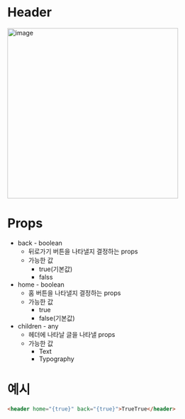 # Header

<img width="385" alt="image" src="https://github.com/softeerbootcamp-3rd/Team4-HansalChai/assets/100525337/164e3d8c-d242-4e1a-b1f3-a1d39cca04bb">

# Props

- back - boolean
  - 뒤로가기 버튼을 나타낼지 결정하는 props
  - 가능한 값
    - true(기본값)
    - falss
- home - boolean
  - 홈 버튼을 나타낼지 결정하는 props
  - 가능한 값
    - true
    - false(기본값)
- children - any
  - 헤더에 나타날 글을 나타낼 props
  - 가능한 값
    - Text
    - Typography

# 예시

```html
<header home="{true}" back="{true}">TrueTrue</header>
```
